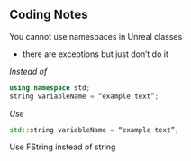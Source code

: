 ## Coding Notes

You cannot use namespaces in Unreal classes 
* there are exceptions but just don’t do it

*Instead of*
```cpp
using namespace std;
string variableName = “example text”;
```
*Use*
```cpp
std::string variableName = “example text”;
```

Use FString instead of string
